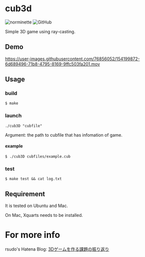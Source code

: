 # cub3d
![norminette](https://github.com/risudo/cub3d/workflows/norminette/badge.svg)
<img alt="GitHub" src="https://img.shields.io/github/license/risudo/cub3d">

Simple 3D game using ray-casting.

## Demo

https://user-images.githubusercontent.com/76856052/154199872-6d689496-71b8-4795-8169-9ffc503fa201.mov

## Usage

### build

```
$ make
```
### launch

```
./cub3D "cubfile"
```
Argument: the path to cubfile that has infomation of game.

#### example

```
$ ./cub3D cubfiles/example.cub
```

### test
```
$ make test && cat log.txt
```

## Requirement

It is tested on Ubuntu and Mac.

On Mac, Xquarts needs to be installed.

# For more info

rsudo's Hatena Blog: [3Dゲームを作る課題の振り返り](https://rio-1.hatenablog.com/entry/2022/02/16/114122?_ga=2.250761679.871799974.1644805093-702415775.1516097932)

